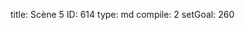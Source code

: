 title:          Scène 5
ID:             614
type:           md
compile:        2
setGoal:        260


